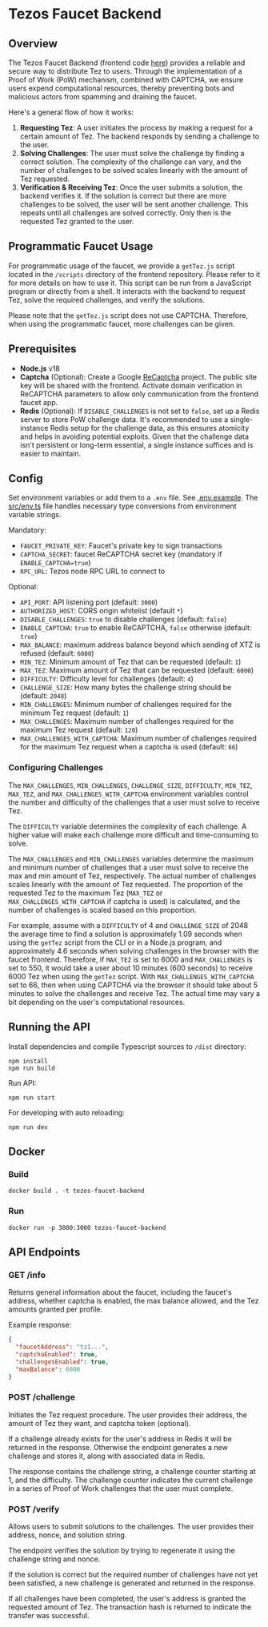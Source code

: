 # Tezos Faucet Backend

## Overview

The Tezos Faucet Backend (frontend code [here](https://github.com/oxheadalpha/tezos-faucet)) provides a reliable and secure way to distribute Tez to users. Through the implementation of a Proof of Work (PoW) mechanism, combined with CAPTCHA, we ensure users expend computational resources, thereby preventing bots and malicious actors from spamming and draining the faucet.

Here's a general flow of how it works:

1. **Requesting Tez**: A user initiates the process by making a request for a certain amount of Tez. The backend responds by sending a challenge to the user.
2. **Solving Challenges**: The user must solve the challenge by finding a correct solution. The complexity of the challenge can vary, and the number of challenges to be solved scales linearly with the amount of Tez requested.
3. **Verification & Receiving Tez**: Once the user submits a solution, the backend verifies it. If the solution is correct but there are more challenges to be solved, the user will be sent another challenge. This repeats until all challenges are solved correctly. Only then is the requested Tez granted to the user.

## Programmatic Faucet Usage

For programmatic usage of the faucet, we provide a `getTez.js` script located in the `/scripts` directory of the frontend repository. Please refer to it for more details on how to use it. This script can be run from a JavaScript program or directly from a shell. It interacts with the backend to request Tez, solve the required challenges, and verify the solutions.

Please note that the `getTez.js` script does not use CAPTCHA. Therefore, when using the programmatic faucet, more challenges can be given.

## Prerequisites

- **Node.js** v18
- **Captcha** (Optional): Create a Google [ReCaptcha](https://www.google.com/recaptcha/about/) project. The public site key will be shared with the frontend. Activate domain verification in ReCAPTCHA parameters to allow only communication from the frontend faucet app.
- **Redis** (Optional): If `DISABLE_CHALLENGES` is not set to `false`, set up a Redis server to store PoW challenge data. It's recommended to use a single-instance Redis setup for the challenge data, as this ensures atomicity and helps in avoiding potential exploits. Given that the challenge data isn't persistent or long-term essential, a single instance suffices and is easier to maintain.

## Config

Set environment variables or add them to a `.env` file. See [.env.example](.env.example). The [src/env.ts](src/env.ts) file handles necessary type conversions from environment variable strings.

Mandatory:

- `FAUCET_PRIVATE_KEY`: Faucet's private key to sign transactions
- `CAPTCHA_SECRET`: faucet ReCAPTCHA secret key (mandatory if `ENABLE_CAPTCHA=true`)
- `RPC_URL`: Tezos node RPC URL to connect to

Optional:

- `API_PORT`: API listening port (default: `3000`)
- `AUTHORIZED_HOST`: CORS origin whitelist (default `*`)
- `DISABLE_CHALLENGES`: `true` to disable challenges (default: `false`)
- `ENABLE_CAPTCHA`: `true` to enable ReCAPTCHA, `false` otherwise (default: `true`)
- `MAX_BALANCE`: maximum address balance beyond which sending of XTZ is refused (default: `6000`)
- `MIN_TEZ`: Minimum amount of Tez that can be requested (default: `1`)
- `MAX_TEZ`: Maximum amount of Tez that can be requested (default: `6000`)
- `DIFFICULTY`: Difficulty level for challenges (default: `4`)
- `CHALLENGE_SIZE`: How many bytes the challenge string should be (default: `2048`)
- `MIN_CHALLENGES`: Minimum number of challenges required for the minimum Tez request (default: `1`)
- `MAX_CHALLENGES`: Maximum number of challenges required for the maximum Tez request (default: `120`)
- `MAX_CHALLENGES_WITH_CAPTCHA`: Maximum number of challenges required for the maximum Tez request when a captcha is used (default: `66`)

### Configuring Challenges

The `MAX_CHALLENGES`, `MIN_CHALLENGES`, `CHALLENGE_SIZE`, `DIFFICULTY`, `MIN_TEZ`, `MAX_TEZ`, and `MAX_CHALLENGES_WITH_CAPTCHA` environment variables control the number and difficulty of the challenges that a user must solve to receive Tez.

The `DIFFICULTY` variable determines the complexity of each challenge. A higher value will make each challenge more difficult and time-consuming to solve.

The `MAX_CHALLENGES` and `MIN_CHALLENGES` variables determine the maximum and minimum number of challenges that a user must solve to receive the max and min amount of Tez, respectively. The actual number of challenges scales linearly with the amount of Tez requested. The proportion of the requested Tez to the maximum Tez (`MAX_TEZ` or `MAX_CHALLENGES_WITH_CAPTCHA` if captcha is used) is calculated, and the number of challenges is scaled based on this proportion.

For example, assume with a `DIFFICULTY` of 4 and `CHALLENGE_SIZE` of 2048 the average time to find a solution is approximately 1.09 seconds when using the `getTez` script from the CLI or in a Node.js program, and approximately 4.6 seconds when solving challenges in the browser with the faucet frontend. Therefore, if `MAX_TEZ` is set to 6000 and `MAX_CHALLENGES` is set to 550, it would take a user about 10 minutes (600 seconds) to receive 6000 Tez when using the `getTez` script. With `MAX_CHALLENGES_WITH_CAPTCHA` set to 66, then when using CAPTCHA via the browser it should take about 5 minutes to solve the challenges and receive Tez. The actual time may vary a bit depending on the user's computational resources.

## Running the API

Install dependencies and compile Typescript sources to `/dist` directory:

```
npm install
npm run build
```

Run API:

```
npm run start
```

For developing with auto reloading:

```
npm run dev
```

## Docker

### Build

```
docker build . -t tezos-faucet-backend
```

### Run

```
docker run -p 3000:3000 tezos-faucet-backend
```

## API Endpoints

### GET /info

Returns general information about the faucet, including the faucet's address, whether captcha is enabled, the max balance allowed, and the Tez amounts granted per profile.

Example response:

```json
{
  "faucetAddress": "tz1...",
  "captchaEnabled": true,
  "challengesEnabled": true,
  "maxBalance": 6000
}
```

### POST /challenge

Initiates the Tez request procedure. The user provides their address, the amount of Tez they want, and captcha token (optional).

If a challenge already exists for the user's address in Redis it will be returned in the response. Otherwise the endpoint generates a new challenge and stores it, along with associated data in Redis.

The response contains the challenge string, a challenge counter starting at 1, and the difficulty. The challenge counter indicates the current challenge in a series of Proof of Work challenges that the user must complete.

### POST /verify

Allows users to submit solutions to the challenges. The user provides their address, nonce, and solution string.

The endpoint verifies the solution by trying to regenerate it using the challenge string and nonce.

If the solution is correct but the required number of challenges have not yet been satisfied, a new challenge is generated and returned in the response.

If all challenges have been completed, the user's address is granted the requested amount of Tez. The transaction hash is returned to indicate the transfer was successful.

